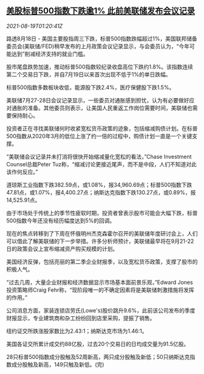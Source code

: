 <!--1629336664000-->
[美股标普500指数下跌逾1% 此前美联储发布会议记录](https://cn.reuters.com/article/usa-stock-close-0818-wedn-idCNKBS2FK02V)
------

<div><i>2021-08-19T01:20:41Z</i></div><p>路透8月18日 - 美国主要股指周三下跌，标普500指数跌幅超过1%，美国联邦储备委员会(美联储/FED)稍早发布的上月政策会议记录显示，与会委员认为，“今年可能达到”削减经济支持的就业门槛。</p><p>股市尾盘跌势加速，推动标普500指数较纪录收盘高位下跌约1.8%。该指数连续第二个交易日下跌，并自7月19日以来首次出现不低于1%的单日跌幅。</p><p>标普500指数多数板块收低，能源股下跌2.4%，医疗保健股下跌1.5%。</p><p>美联储7月27-28日会议记录显示，一些委员对通胀感到担忧，认为有必要做好应对通胀的准备。其他委员则表示，让美国人民重返工作岗位需要时间，美联储也需要保持耐心。</p><p>投资者正在寻找美联储何时收紧宽松货币政策的迹象，包括缩减购债计划。在标普500指数从2020年3月的低位上涨了约一倍的过程中，购债计划一直是一个关键支撑。</p><p>“美联储会议记录并未打消将很快开始缩减量化宽松的看法，”Chase Investment Counsel总裁Peter Tuz称，“缩减讨论更接近尾声，而不是中段，人们不知道对此该作何反应。”</p><p>道琼斯工业指数下跌382.59点，或1.08%，报34,960.69点；标普500指数下跌47.81点，或1.07%，报4,400.27点；纳斯达克指数下跌130.27点，或0.89%，报14,525.91点。</p><p>由于市场处于传统上的季节性疲软时期，投资者曾表示股市可能会大幅下跌，标普500指数今年还没有经历幅度达到5%的回调。</p><p>现在的焦点转移到了下周在怀俄明州杰克森霍尔召开的美联储年度研讨会上，人们可以借此了解美联储的下一步举措。许多分析师预计，美联储最早将在9月21-22日的政策会议上宣布缩减资产购买规模的计划。</p><p>美国经济反弹，包括亮丽的第二季企业财报季，以及宽松货币政策，支撑了股市的积极人气。</p><p>“过去几周，大量企业财报和经济数据显示市场基本面前景乐观，”Edward Jones投资策略师Craig Fehr称，“现阶段唯一的不确定因素将是美联储刺激措施将发挥的作用。”</p><p>公司消息方面，家装连锁店劳氏(Lowe's)股价跳升9.6%，此前该公司发布的季度财报显示，专业建筑商和杂工纷纷回到店里采购，提振了销售。</p><p>纽约证交所跌涨股家数比为2.43:1；纳斯达克市场为1.46:1。</p><p>美国各证交所累计成交约88亿股，过去20个交易日的日均成交量为91.5亿股。</p><p>28只标普500指数成分股触及52周新高，两只成分股触及新低；50只纳斯达克指数成分股触及新高，149只触及新低。(完)</p>
